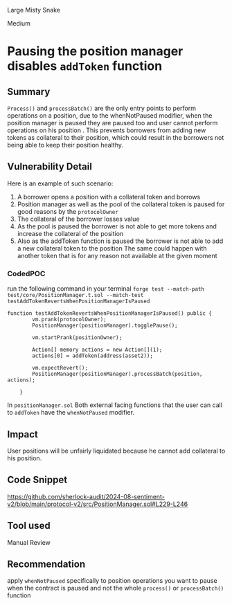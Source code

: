 Large Misty Snake

Medium

# Pausing the position manager disables `addToken` function

## Summary
`Process()` and `processBatch()` are the only entry points to perform operations on a position, due to the whenNotPaused modifier, when the position manager is paused they are paused too and user cannot perform operations on his position . This prevents borrowers
from adding new tokens as collateral to their position, which could result in the borrowers not being
able to keep their position healthy.

## Vulnerability Detail
Here is an example of such scenario:

1. A borrower opens a position with a collateral token and borrows
2.  Position manager as well as the pool of the
collateral token is paused for good reasons by the `protocolOwner`
3. The collateral of the borrower losses value
4. As the pool is paused the borrower is not able to get more tokens and increase the collateral of the
position
5. Also as the addToken function is paused the borrower is not able to add a new collateral token to
the position
The same could happen with another token that is for any reason not available at the given moment

### CodedPOC
run the following command in your terminal `forge test --match-path test/core/PositionManager.t.sol --match-test testAddTokenRevertsWhenPositionManagerIsPaused`

```solidity
function testAddTokenRevertsWhenPositionManagerIsPaused() public {
        vm.prank(protocolOwner);
        PositionManager(positionManager).togglePause();

        vm.startPrank(positionOwner);

        Action[] memory actions = new Action[](1);
        actions[0] = addToken(address(asset2));

        vm.expectRevert();
        PositionManager(positionManager).processBatch(position, actions);

    }
```

In `positionManager.sol`
Both external facing functions that the user can call to `addToken` have the `whenNotPaused` modifier.

## Impact
User positions will be unfairly liquidated because he cannot add collateral to his position.

## Code Snippet
https://github.com/sherlock-audit/2024-08-sentiment-v2/blob/main/protocol-v2/src/PositionManager.sol#L229-L246



## Tool used
Manual Review

## Recommendation
apply `whenNotPaused` specifically to position operations you want to pause when the contract is paused and not the whole `process()` or `processBatch()` function